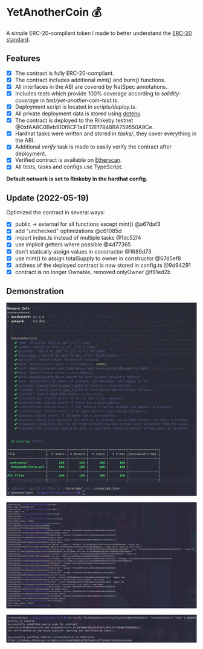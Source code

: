 # YetAnotherCoin 💰

A simple ERC-20-compliant token I made to better understand the [ERC-20 standard](https://eips.ethereum.org/EIPS/eip-20).

## Features

- [x] The contract is fully ERC-20-compliant.
- [x] The contract includes additional _mint()_ and _burn()_ functions.
- [x] All interfaces in the ABI are covered by NatSpec annotations.
- [x] Includes tests which provide 100% coverage according to _solidity-coverage_ in _test/yet-another-coin-test.ts_.
- [x] Deployment script is located in _scripts/deploy.ts_.
- [x] All private deployment data is stored using [dotenv](https://www.npmjs.com/package/dotenv).
- [x] The contract is deployed to the Rinkeby testnet @0xfAA8C0Beb910f8CF1a4F12Ef7848BA759550A9Ce.
- [x] Hardhat tasks were written and stored in _tasks/_, they cover everything in the ABI.
- [x] Additional _verify_ task is made to easily verify the contract after deployment.
- [x] Verified contract is available on [Etherscan](https://rinkeby.etherscan.io/address/0xfAA8C0Beb910f8CF1a4F12Ef7848BA759550A9Ce#code).
- [x] All tests, tasks and configs use TypeScript.

**Default network is set to Rinkeby in the hardhat config.**

## Update (2022-05-19)

Optimized the contract in several ways:

- [x] public → external for all functions except mint() @a67daf3
- [x] add "unchecked" optimizations @c61085d
- [x] import index.ts instead of multiple tasks @1dc52f4
- [x] use implicit getters where possible @4d77365
- [x] don't statically assign values in constructor @1689d73
- [x] use mint() to assign totalSupply to owner in constructor @67d5ef8
- [x] address of the deployed contract is now stored in config.ts @9d94291
- [x] contract is no longer Ownable, removed onlyOwner @f91ed2b

## Demonstration

![](demo/coverage.png)

![](demo/tasks.png)

![](demo/verify.png)
